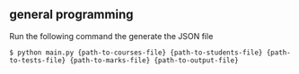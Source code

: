 
## general programming

Run the following command the generate the JSON file

    $ python main.py {path-to-courses-file} {path-to-students-file} {path-to-tests-file} {path-to-marks-file} {path-to-output-file}
